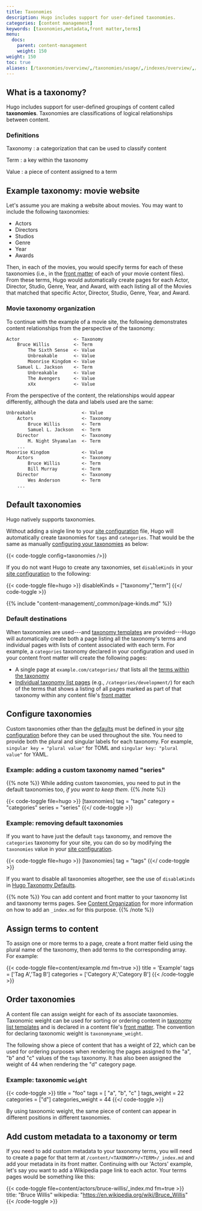 ```yaml
---
title: Taxonomies
description: Hugo includes support for user-defined taxonomies.
categories: [content management]
keywords: [taxonomies,metadata,front matter,terms]
menu:
  docs:
    parent: content-management
    weight: 150
weight: 150
toc: true
aliases: [/taxonomies/overview/,/taxonomies/usage/,/indexes/overview/,/doc/indexes/,/extras/indexes]
---
```


## What is a taxonomy?

Hugo includes support for user-defined groupings of content called **taxonomies**. Taxonomies are classifications of logical relationships between content.

### Definitions

Taxonomy
: a categorization that can be used to classify content

Term
: a key within the taxonomy

Value
: a piece of content assigned to a term

## Example taxonomy: movie website

Let's assume you are making a website about movies. You may want to include the following taxonomies:

* Actors
* Directors
* Studios
* Genre
* Year
* Awards

Then, in each of the movies, you would specify terms for each of these taxonomies (i.e., in the [front matter] of each of your movie content files). From these terms, Hugo would automatically create pages for each Actor, Director, Studio, Genre, Year, and Award, with each listing all of the Movies that matched that specific Actor, Director, Studio, Genre, Year, and Award.

### Movie taxonomy organization

To continue with the example of a movie site, the following demonstrates content relationships from the perspective of the taxonomy:

```txt
Actor                    <- Taxonomy
    Bruce Willis         <- Term
        The Sixth Sense  <- Value
        Unbreakable      <- Value
        Moonrise Kingdom <- Value
    Samuel L. Jackson    <- Term
        Unbreakable      <- Value
        The Avengers     <- Value
        xXx              <- Value
```

From the perspective of the content, the relationships would appear differently, although the data and labels used are the same:

```txt
Unbreakable                 <- Value
    Actors                  <- Taxonomy
        Bruce Willis        <- Term
        Samuel L. Jackson   <- Term
    Director                <- Taxonomy
        M. Night Shyamalan  <- Term
    ...
Moonrise Kingdom            <- Value
    Actors                  <- Taxonomy
        Bruce Willis        <- Term
        Bill Murray         <- Term
    Director                <- Taxonomy
        Wes Anderson        <- Term
    ...
```

## Default taxonomies

Hugo natively supports taxonomies.

Without adding a single line to your [site configuration] file, Hugo will automatically create taxonomies for `tags` and `categories`. That would be the same as manually [configuring your taxonomies](#configure-taxonomies) as below:

{{< code-toggle config=taxonomies />}}

If you do not want Hugo to create any taxonomies, set `disableKinds` in your [site configuration] to the following:

{{< code-toggle file=hugo >}}
disableKinds = ["taxonomy","term"]
{{</ code-toggle >}}

{{% include "content-management/_common/page-kinds.md" %}}

### Default destinations

When taxonomies are used---and [taxonomy templates] are provided---Hugo will automatically create both a page listing all the taxonomy's terms and individual pages with lists of content associated with each term. For example, a `categories` taxonomy declared in your configuration and used in your content front matter will create the following pages:

* A single page at `example.com/categories/` that lists all the [terms within the taxonomy]
* [Individual taxonomy list pages][taxonomy templates] (e.g., `/categories/development/`) for each of the terms that shows a listing of all pages marked as part of that taxonomy within any content file's [front matter]

## Configure taxonomies

Custom taxonomies other than the [defaults](#default-taxonomies) must be defined in your [site configuration] before they can be used throughout the site. You need to provide both the plural and singular labels for each taxonomy. For example, `singular key = "plural value"` for TOML and `singular key: "plural value"` for YAML.

### Example: adding a custom taxonomy named "series"

{{% note %}}
While adding custom taxonomies, you need to put in the default taxonomies too, _if you want to keep them_.
{{% /note %}}

{{< code-toggle file=hugo >}}
[taxonomies]
  tag = "tags"
  category = "categories"
  series = "series"
{{</ code-toggle >}}

### Example: removing default taxonomies

If you want to have just the default `tags` taxonomy, and remove the `categories` taxonomy for your site, you can do so by modifying the `taxonomies` value in your [site configuration].

{{< code-toggle file=hugo >}}
[taxonomies]
  tag = "tags"
{{</ code-toggle >}}

If you want to disable all taxonomies altogether, see the use of `disableKinds` in [Hugo Taxonomy Defaults](#default-taxonomies).

{{% note %}}
You can add content and front matter to your taxonomy list and taxonomy terms pages. See [Content Organization](/content-management/organization/) for more information on how to add an `_index.md` for this purpose.
{{% /note %}}

## Assign terms to content

To assign one or more terms to a page, create a front matter field using the plural name of the taxonomy, then add terms to the corresponding array. For example:

{{< code-toggle file=content/example.md fm=true >}}
title = 'Example'
tags = ['Tag A','Tag B']
categories = ['Category A','Category B']
{{< /code-toggle >}}

## Order taxonomies

A content file can assign weight for each of its associate taxonomies. Taxonomic weight can be used for sorting or ordering content in [taxonomy list templates] and is declared in a content file's [front matter]. The convention for declaring taxonomic weight is `taxonomyname_weight`.

The following show a piece of content that has a weight of 22, which can be used for ordering purposes when rendering the pages assigned to the "a", "b" and "c" values of the `tags` taxonomy. It has also been assigned the weight of 44 when rendering the "d" category page.

### Example: taxonomic `weight`

{{< code-toggle >}}
title = "foo"
tags = [ "a", "b", "c" ]
tags_weight = 22
categories = ["d"]
categories_weight = 44
{{</ code-toggle >}}

By using taxonomic weight, the same piece of content can appear in different positions in different taxonomies.

## Add custom metadata to a taxonomy or term

If you need to add custom metadata to your taxonomy terms, you will need to create a page for that term at `/content/<TAXONOMY>/<TERM>/_index.md` and add your metadata in its front matter. Continuing with our 'Actors' example, let's say you want to add a Wikipedia page link to each actor. Your terms pages would be something like this:

{{< code-toggle file=content/actors/bruce-willis/_index.md fm=true >}}
title: "Bruce Willis"
wikipedia: "https://en.wikipedia.org/wiki/Bruce_Willis"
{{< /code-toggle >}}

[content section]: /content-management/sections/
[content type]: /content-management/types/
[documentation on archetypes]: /content-management/archetypes/
[front matter]: /content-management/front-matter/
[taxonomy list templates]: /templates/taxonomy-templates/#taxonomy-templates
[taxonomy templates]: /templates/taxonomy-templates/
[terms within the taxonomy]: /templates/taxonomy-templates/#term-templates
[site configuration]: /getting-started/configuration/
